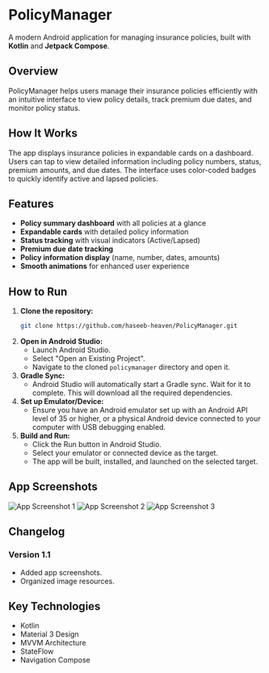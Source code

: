 # PolicyManager

A modern Android application for managing insurance policies, built with **Kotlin** and **Jetpack Compose**.

## Overview

PolicyManager helps users manage their insurance policies efficiently with an intuitive interface to view policy details, track premium due dates, and monitor policy status.

## How It Works

The app displays insurance policies in expandable cards on a dashboard. Users can tap to view detailed information including policy numbers, status, premium amounts, and due dates. The interface uses color-coded badges to quickly identify active and lapsed policies.

## Features

- **Policy summary dashboard** with all policies at a glance
- **Expandable cards** with detailed policy information
- **Status tracking** with visual indicators (Active/Lapsed)
- **Premium due date tracking**
- **Policy information display** (name, number, dates, amounts)
- **Smooth animations** for enhanced user experience

## How to Run

1.  **Clone the repository:**
    ```bash
    git clone https://github.com/haseeb-heaven/PolicyManager.git
    ```
2.  **Open in Android Studio:**
    * Launch Android Studio.
    * Select "Open an Existing Project".
    * Navigate to the cloned `policymanager` directory and open it.
3.  **Gradle Sync:**
    * Android Studio will automatically start a Gradle sync. Wait for it to complete. This will download all the required dependencies.
4.  **Set up Emulator/Device:**
    * Ensure you have an Android emulator set up with an Android API level of 35 or higher, or a physical Android device connected to your computer with USB debugging enabled.
5.  **Build and Run:**
    * Click the Run button in Android Studio.
    * Select your emulator or connected device as the target.
    * The app will be built, installed, and launched on the selected target.

## App Screenshots

![App Screenshot 1](resources/app_screenshot_1.png)
![App Screenshot 2](resources/app_screenshot_2.png)
![App Screenshot 3](resources/app_screenshot_3.png)

## Changelog

### Version 1.1

- Added app screenshots.
- Organized image resources.

## Key Technologies

- Kotlin
- Material 3 Design
- MVVM Architecture
- StateFlow
- Navigation Compose